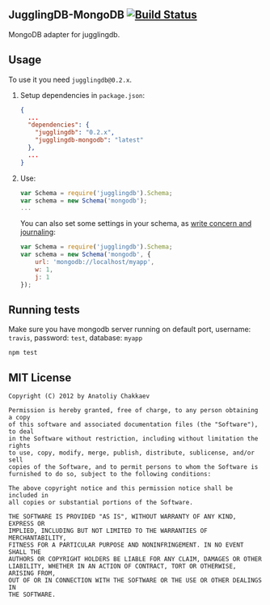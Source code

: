 ## JugglingDB-MongoDB [![Build Status](https://travis-ci.org/jugglingdb/mongodb-adapter.png)](https://travis-ci.org/jugglingdb/mongodb-adapter)

MongoDB adapter for jugglingdb.

## Usage

To use it you need `jugglingdb@0.2.x`.

1. Setup dependencies in `package.json`:

    ```json
    {
      ...
      "dependencies": {
        "jugglingdb": "0.2.x",
        "jugglingdb-mongodb": "latest"
      },
      ...
    }
    ```

2. Use:

    ```javascript
    var Schema = require('jugglingdb').Schema;
    var schema = new Schema('mongodb');
    ...
    ```
    You can also set some settings in your schema, as [write concern and journaling](http://docs.mongodb.org/manual/core/write-concern/):
    ```javascript
    var Schema = require('jugglingdb').Schema;
    var schema = new Schema('mongodb', {
        url: 'mongodb://localhost/myapp',
        w: 1,
        j: 1
    });
    ```

## Running tests

Make sure you have mongodb server running on default port, username: `travis`,
password: `test`, database: `myapp`

    npm test

## MIT License

    Copyright (C) 2012 by Anatoliy Chakkaev

    Permission is hereby granted, free of charge, to any person obtaining a copy
    of this software and associated documentation files (the "Software"), to deal
    in the Software without restriction, including without limitation the rights
    to use, copy, modify, merge, publish, distribute, sublicense, and/or sell
    copies of the Software, and to permit persons to whom the Software is
    furnished to do so, subject to the following conditions:

    The above copyright notice and this permission notice shall be included in
    all copies or substantial portions of the Software.

    THE SOFTWARE IS PROVIDED "AS IS", WITHOUT WARRANTY OF ANY KIND, EXPRESS OR
    IMPLIED, INCLUDING BUT NOT LIMITED TO THE WARRANTIES OF MERCHANTABILITY,
    FITNESS FOR A PARTICULAR PURPOSE AND NONINFRINGEMENT. IN NO EVENT SHALL THE
    AUTHORS OR COPYRIGHT HOLDERS BE LIABLE FOR ANY CLAIM, DAMAGES OR OTHER
    LIABILITY, WHETHER IN AN ACTION OF CONTRACT, TORT OR OTHERWISE, ARISING FROM,
    OUT OF OR IN CONNECTION WITH THE SOFTWARE OR THE USE OR OTHER DEALINGS IN
    THE SOFTWARE.

